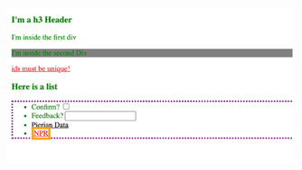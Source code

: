

![](https://github.com/codeaprendiz/_assets/blob/master/html-css-kitchen/class-id-all-siblings-descendants-attributes.png)